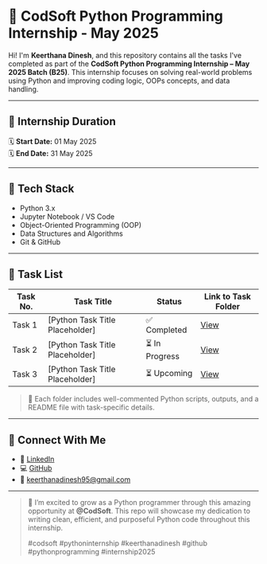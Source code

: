 # 🐍 CodSoft Python Programming Internship - May 2025

Hi! I'm **Keerthana Dinesh**, and this repository contains all the tasks I've completed as part of the **CodSoft Python Programming Internship – May 2025 Batch (B25)**. This internship focuses on solving real-world problems using Python and improving coding logic, OOPs concepts, and data handling.

---

## 📅 Internship Duration
🗓️ **Start Date:** 01 May 2025  
🗓️ **End Date:** 31 May 2025  

---

## 🧰 Tech Stack
- Python 3.x
- Jupyter Notebook / VS Code
- Object-Oriented Programming (OOP)
- Data Structures and Algorithms
- Git & GitHub

---

## 📌 Task List

| Task No. | Task Title                       | Status        | Link to Task Folder |
|----------|----------------------------------|---------------|----------------------|
| Task 1   | [Python Task Title Placeholder]  | ✅ Completed   | [View](./Task_1/)    |
| Task 2   | [Python Task Title Placeholder]  | ⏳ In Progress | [View](./Task_2/)    |
| Task 3   | [Python Task Title Placeholder]  | ⏳ Upcoming    | [View](./Task_3/)    |

> 📝 Each folder includes well-commented Python scripts, outputs, and a README file with task-specific details.

---

## 🔗 Connect With Me
- 💼 [LinkedIn](https://linkedin.com/in/keerthanadinesh95)
- 💻 [GitHub](https://github.com/keerthanadinesh95)
- 📧 keerthanadinesh95@gmail.com

---

> 🙌 I’m excited to grow as a Python programmer through this amazing opportunity at **@CodSoft**. This repo will showcase my dedication to writing clean, efficient, and purposeful Python code throughout this internship.
>
> #codsoft #pythoninternship #keerthanadinesh #github #pythonprogramming #internship2025
